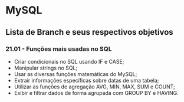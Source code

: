 # MySQL

## Lista de Branch e seus respectivos objetivos
### 21.01 - Funções mais usadas no SQL
   * Criar condicionais no SQL usando IF e CASE;
   * Manipular strings no SQL;
   * Usar as diversas funções matemáticas do MySQL;
   * Extrair informações específicas sobre datas de uma tabela;
   * Utilizar as funções de agregação AVG, MIN, MAX, SUM e COUNT;
   * Exibir e filtrar dados de forma agrupada com GROUP BY e HAVING.
